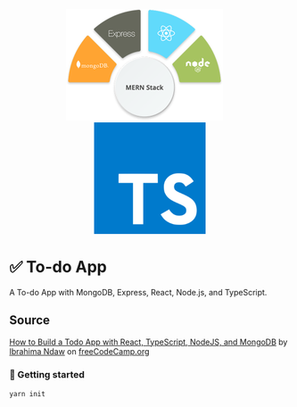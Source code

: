 <div align="center">
<img height="200" src="./readme/img_mern.png"/>
&nbsp;&nbsp;&nbsp;&nbsp;
<img height="200" src="https://raw.githubusercontent.com/github/explore/80688e429a7d4ef2fca1e82350fe8e3517d3494d/topics/typescript/typescript.png"/>
</div>

# :white_check_mark: To-do App

A To-do App with MongoDB, Express, React, Node.js, and TypeScript.

## Source

[How to Build a Todo App with React, TypeScript, NodeJS, and MongoDB](https://www.freecodecamp.org/news/how-to-build-a-todo-app-with-react-typescript-nodejs-and-mongodb/) by [Ibrahima Ndaw](https://github.com/ibrahima92) on [freeCodeCamp.org](https://www.freecodecamp.org/)

### :dvd: Getting started

```
yarn init
```

